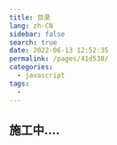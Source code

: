 ```yaml
---
title: 目录
lang: zh-CN
sidebar: false
search: true
date: 2022-06-13 12:52:35
permalink: /pages/41d538/
categories: 
  - javascript
tags: 
  - 
---
```


## 施工中....

